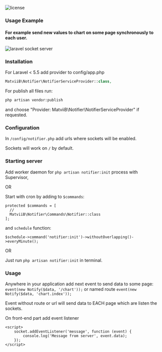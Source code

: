 <p>
  <img src="https://poser.pugx.org/matviib/notifier/license" alt="license">
</p>

### Usage Example
#### For example send new values to chart on some page synchronously to each user.
![laravel socket server](https://gitlab.com/MatviiB/assets/raw/master/ezgif.com-video-to-gif.gif)

### Installation

For Laravel < 5.5 add provider to config/app.php
```php
MatviiB\Notifier\NotifierServiceProvider::class,
```

For publish all files run:
```sh
php artisan vendor:publish
```
and choose "Provider: MatviiB\Notifier\NotifierServiceProvider" if requested.

### Configuration

In `/config/notifier.php` add urls where sockets will be enabled.

Sockets will work on `/` by default.

### Starting server

Add worker daemon for ```php artisan notifier:init``` process with Supervisor,

OR

Start with cron by adding to `$commands`:
```
protected $commands = [
  //
  MatviiB\Notifier\Commands\Notifier::class
];
```

and `schedule` function:

```$schedule->command('notifier:init')->withoutOverlapping()->everyMinute();```

OR

Just run ```php artisan notifier:init``` in terminal.

### Usage
Anywhere in your application add next event to send data to some page:
`event(new Notify($data, '/chart'));` or named route `event(new Notify($data, 'chart.index'));`

Event without route or url will send data to EACH page which are listen the sockets.

On front-end part add event listener
```
<script>
    socket.addEventListener('message', function (event) {
        console.log('Message from server', event.data);
    });
</script>
```
